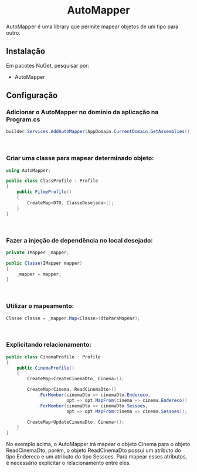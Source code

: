 <h1 align="center">AutoMapper</h1>

<p>
    AutoMapper é uma library que permite mapear objetos de um tipo para outro.
</p>

<h2>Instalação</h2>

<p>Em pacotes NuGet, pesquisar por:</p>

- AutoMapper

<h2>Configuração</h2>

<h3>Adicionar o AutoMapper no domínio da aplicação na Program.cs</h3>

```csharp
builder.Services.AddAutoMapper(AppDomain.CurrentDomain.GetAssemblies());
```

<br>

<h3>Criar uma classe para mapear determinado objeto:</h3>

```csharp
using AutoMapper;

public class ClassProfile : Profile
{
	public FilmeProfile()
	{
		CreateMap<DTO, ClasseDesejada>();	
	}
}
```

<br>

<h3>Fazer a injeção de dependência no local desejado:</h3>

```csharp
private IMapper _mapper;

public Classe(IMapper mapper)
{
	_mapper = mapper;	
}
```

<br>

<h3>Utilizar o mapeamento:</h3>

```csharp
Classe classe = _mapper.Map<Classe>(dtoParaMapear);
```

<br>

<h3>Explicitando relacionamento:</h3>

```csharp
public class CinemaProfile : Profile
{
    public CinemaProfile()
    {
        CreateMap<CreateCinemaDto, Cinema>();

        CreateMap<Cinema, ReadCinemaDto>()
			.ForMember(cinemaDto => cinemaDto.Endereco,
					   opt => opt.MapFrom(cinema => cinema.Endereco))
			.ForMember(cinemaDto => cinemaDto.Sessoes,
					   opt => opt.MapFrom(cinema => cinema.Sessoes));

        CreateMap<UpdateCinemaDto, Cinema>();
    }
}
```
<p>
	No exemplo acima, o AutoMapper irá mapear o objeto Cinema para o objeto ReadCinemaDto, porém, o objeto ReadCinemaDto possui um atributo do tipo Endereco e um atributo do tipo Sessoes. Para mapear esses atributos, é necessário explicitar o relacionamento entre eles.
</p>

